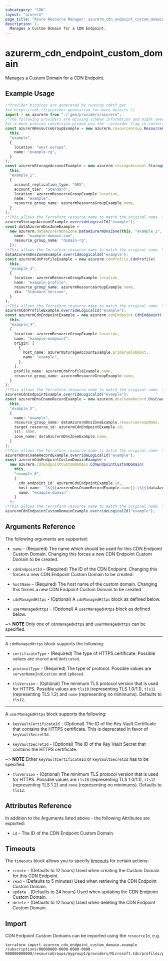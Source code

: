 ```yaml
---
subcategory: "CDN"
layout: "azurerm"
page_title: "Azure Resource Manager: azurerm_cdn_endpoint_custom_domain"
description: |-
  Manages a Custom Domain for a CDN Endpoint.
---
```


# azurerm\_cdn\_endpoint\_custom\_domain

Manages a Custom Domain for a CDN Endpoint.

## Example Usage

```typescript
/*Provider bindings are generated by running cdktf get.
See https://cdk.tf/provider-generation for more details.*/
import * as azurerm from "./.gen/providers/azurerm";
/*The following providers are missing schema information and might need manual adjustments to synthesize correctly: azurerm.
For a more precise conversion please use the --provider flag in convert.*/
const azurermResourceGroupExample = new azurerm.resourceGroup.ResourceGroup(
  this,
  "example",
  {
    location: "west europe",
    name: "example-rg",
  }
);
const azurermStorageAccountExample = new azurerm.storageAccount.StorageAccount(
  this,
  "example_1",
  {
    account_replication_type: "GRS",
    account_tier: "Standard",
    location: azurermResourceGroupExample.location,
    name: "example",
    resource_group_name: azurermResourceGroupExample.name,
  }
);
/*This allows the Terraform resource name to match the original name. You can remove the call if you don't need them to match.*/
azurermStorageAccountExample.overrideLogicalId("example");
const dataAzurermDnsZoneExample =
  new azurerm.dataAzurermDnsZone.DataAzurermDnsZone(this, "example_2", {
    name: "example-domain.com",
    resource_group_name: "domain-rg",
  });
/*This allows the Terraform resource name to match the original name. You can remove the call if you don't need them to match.*/
dataAzurermDnsZoneExample.overrideLogicalId("example");
const azurermCdnProfileExample = new azurerm.cdnProfile.CdnProfile(
  this,
  "example_3",
  {
    location: azurermResourceGroupExample.location,
    name: "example-profile",
    resource_group_name: azurermResourceGroupExample.name,
    sku: "Standard_Verizon",
  }
);
/*This allows the Terraform resource name to match the original name. You can remove the call if you don't need them to match.*/
azurermCdnProfileExample.overrideLogicalId("example");
const azurermCdnEndpointExample = new azurerm.cdnEndpoint.CdnEndpoint(
  this,
  "example_4",
  {
    location: azurermResourceGroupExample.location,
    name: "example-endpoint",
    origin: [
      {
        host_name: azurermStorageAccountExample.primaryBlobHost,
        name: "example",
      },
    ],
    profile_name: azurermCdnProfileExample.name,
    resource_group_name: azurermResourceGroupExample.name,
  }
);
/*This allows the Terraform resource name to match the original name. You can remove the call if you don't need them to match.*/
azurermCdnEndpointExample.overrideLogicalId("example");
const azurermDnsCnameRecordExample = new azurerm.dnsCnameRecord.DnsCnameRecord(
  this,
  "example_5",
  {
    name: "example",
    resource_group_name: dataAzurermDnsZoneExample.resourceGroupName,
    target_resource_id: azurermCdnEndpointExample.id,
    ttl: 3600,
    zone_name: dataAzurermDnsZoneExample.name,
  }
);
/*This allows the Terraform resource name to match the original name. You can remove the call if you don't need them to match.*/
azurermDnsCnameRecordExample.overrideLogicalId("example");
const azurermCdnEndpointCustomDomainExample =
  new azurerm.cdnEndpointCustomDomain.CdnEndpointCustomDomain(
    this,
    "example_6",
    {
      cdn_endpoint_id: azurermCdnEndpointExample.id,
      host_name: `\${${azurermDnsCnameRecordExample.name}}.\${${dataAzurermDnsZoneExample.name}}`,
      name: "example-domain",
    }
  );
/*This allows the Terraform resource name to match the original name. You can remove the call if you don't need them to match.*/
azurermCdnEndpointCustomDomainExample.overrideLogicalId("example");

```

## Arguments Reference

The following arguments are supported:

*   `name` - (Required) The name which should be used for this CDN Endpoint Custom Domain. Changing this forces a new CDN Endpoint Custom Domain to be created.

*   `cdnEndpointId` - (Required) The ID of the CDN Endpoint. Changing this forces a new CDN Endpoint Custom Domain to be created.

*   `hostName` - (Required) The host name of the custom domain. Changing this forces a new CDN Endpoint Custom Domain to be created.

*   `cdnManagedHttps` - (Optional) A `cdnManagedHttps` block as defined below.

*   `userManagedHttps` - (Optional) A `userManagedHttps` block as defined below.

\~> **NOTE** Only one of `cdnManagedHttps` and `userManagedHttps` can be specified.

***

A `cdnManagedHttps` block supports the following:

*   `certificateType` - (Required) The type of HTTPS certificate. Possible values are `shared` and `dedicated`.

*   `protocolType` - (Required) The type of protocol. Possible values are `serverNameIndication` and `ipBased`.

*   `tlsVersion` - (Optional) The minimum TLS protocol version that is used for HTTPS. Possible values are `tls10` (representing TLS 1.0/1.1), `tls12` (representing TLS 1.2) and `none` (representing no minimums). Defaults to `tls12`.

***

A `userManagedHttps` block supports the following:

*   `keyVaultCertificateId` - (Optional) The ID of the Key Vault Certificate that contains the HTTPS certificate. This is deprecated in favor of `keyVaultSecretId`.

*   `keyVaultSecretId` - (Optional) The ID of the Key Vault Secret that contains the HTTPS certificate.

\~> **NOTE** Either `keyVaultCertificateId` or `keyVaultSecretId` has to be specified.

* `tlsVersion` - (Optional) The minimum TLS protocol version that is used for HTTPS. Possible values are `tls10` (representing TLS 1.0/1.1), `tls12` (representing TLS 1.2) and `none` (representing no minimums). Defaults to `tls12`.

## Attributes Reference

In addition to the Arguments listed above - the following Attributes are exported:

* `id` - The ID of the CDN Endpoint Custom Domain.

## Timeouts

The `timeouts` block allows you to
specify [timeouts](https://www.terraform.io/language/resources/syntax#operation-timeouts) for certain actions:

* `create` - (Defaults to 12 hours) Used when creating the Custom Domain for this CDN Endpoint.
* `read` - (Defaults to 5 minutes) Used when retrieving the CDN Endpoint Custom Domain.
* `update` - (Defaults to 24 hours) Used when updating the CDN Endpoint Custom Domain.
* `delete` - (Defaults to 12 hours) Used when deleting the CDN Endpoint Custom Domain.

## Import

CDN Endpoint Custom Domains can be imported using the `resourceId`, e.g.

```shell
terraform import azurerm_cdn_endpoint_custom_domain.example /subscriptions/00000000-0000-0000-0000-000000000000/resourceGroups/mygroup1/providers/Microsoft.Cdn/profiles/profile1/endpoints/endpoint1/customDomains/domain1
```

